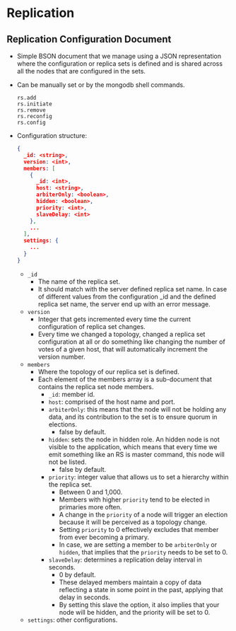 # Replication

## Replication Configuration Document

- Simple BSON document that we manage using a JSON representation where the configuration or replica sets is defined and is shared across all the nodes that are configured in the sets.
- Can be manually set or by the mongodb shell commands.

  ```shell
  rs.add
  rs.initiate
  rs.remove
  rs.reconfig
  rs.config
  ```

- Configuration structure:

  ```json
  {
    _id: <string>,
    version: <int>,
    members: [
      {
        _id: <int>,
        host: <string>,
        arbiterOnly: <boolean>,
        hidden: <boolean>,
        priority: <int>,
        slaveDelay: <int>
      },
      ...
    ],
    settings: {
      ...
    }
  }
  ```

  - `_id`
    - The name of the replica set.
    - It should match with the server defined replica set name. In case of different values from the configuration _id and the defined replica set name, the server end up with an error message.
  - `version`
    - Integer that gets incremented every time the current configuration of replica set changes.
    - Every time we changed a topology, changed a replica set configuration at all or do something like changing the number of votes of a given host, that will automatically increment the version number.
  - `members`
    - Where the topology of our replica set is defined.
    - Each element of the members array is a sub-document that contains the replica set node members.
      - `_id`: member id.
      - `host`: comprised of the host name and port.
      - `arbiterOnly`: this means that the node will not be holding any data, and its contribution to the set is to ensure quorum in elections.
        - false by default.
      - `hidden`: sets the node in hidden role. An hidden node is not visible to the application, which means that every time we emit something like an RS is master command, this node will not be listed.
        - false by default.
      - `priority`: integer value that allows us to set a hierarchy within the replica set.
        - Between 0 and 1,000.
        - Members with higher `priority` tend to be elected in primaries more often.
        - A change in the `priority` of a node will trigger an election because it will be perceived as a topology change.
        - Setting `priority` to 0 effectively excludes that member from ever becoming a primary.
        - In case, we are setting a member to be `arbiterOnly` or `hidden`, that implies that the `priority` needs to be set to 0.
      - `slaveDelay`: determines a replication delay interval in seconds.
        - 0 by default.
        - These delayed members maintain a copy of data reflecting a state in some point in the past, applying that delay in seconds.
        - By setting this slave the option, it also implies that your node will be hidden, and the priority will be set to 0.
  - `settings`: other configurations.